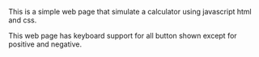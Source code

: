 This is a simple web page that simulate a calculator using javascript html and css.

This web page has keyboard support for all button shown except for positive and negative.

